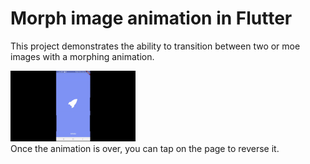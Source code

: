 # Morph image animation in Flutter

This project demonstrates the ability to transition between two or moe images with a morphing animation.
<div>
<img src="https://github.com/praharshbhatt/flutter_morph_image_animation/blob/master/Demo-1.gif?raw=true" alt="Unsplash Client" width="200">
</div>
Once the animation is over, you can tap on the page to reverse it.